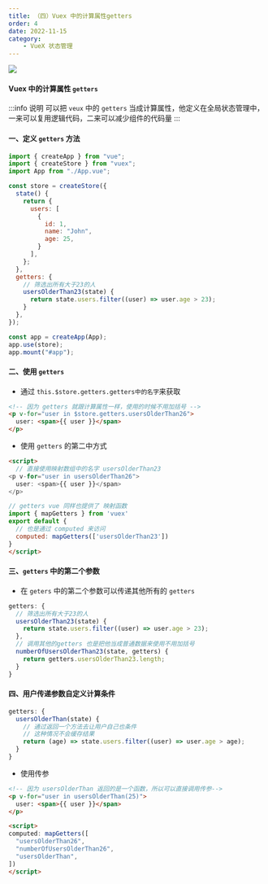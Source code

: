 ```yaml
---
title: （四）Vuex 中的计算属性getters
order: 4
date: 2022-11-15
category:
    - VueX 状态管理
---
```


![](https://image.zswei.xyz/img/202211271446630.png)

#### Vuex 中的计算属性 `getters`
:::info 说明
可以把 `veux` 中的 `getters` 当成计算属性，他定义在全局状态管理中，一来可以复用逻辑代码，二来可以减少组件的代码量
:::

#### 一、定义 `getters` 方法
```js
import { createApp } from "vue";
import { createStore } from "vuex";
import App from "./App.vue";

const store = createStore({
  state() {
    return {
      users: [
        {
          id: 1,
          name: "John",
          age: 25,
        }
      ],
    };
  },
  getters: {
    // 筛选出所有大于23的人
    usersOlderThan23(state) {
      return state.users.filter((user) => user.age > 23);
    }
  },
});

const app = createApp(App);
app.use(store);
app.mount("#app");
```

#### 二、使用 `getters`
- 通过 `this.$store.getters.getters中的名字`来获取
```html
<!-- 因为 getters 就跟计算属性一样，使用的时候不用加括号 -->
<p v-for="user in $store.getters.usersOlderThan26">
  user: <span>{{ user }}</span>
</p>
```

- 使用 `getters` 的第二中方式
```html
<script>
  // 直接使用映射数组中的名字 usersOlderThan23
<p v-for="user in usersOlderThan26">
  user: <span>{{ user }}</span>
</p>

// getters vue 同样也提供了 映射函数
import { mapGetters } from 'vuex'
export default {
  // 也是通过 computed 来访问
  computed: mapGetters(['usersOlderThan23'])
}
</script>
```

#### 三、`getters` 中的第二个参数
- 在 `geters` 中的第二个参数可以传递其他所有的 `getters`
```js
getters: {
  // 筛选出所有大于23的人
  usersOlderThan23(state) {
    return state.users.filter((user) => user.age > 23);
  },
  // 调用其他的getters 也是把他当成普通数据来使用不用加括号
  numberOfUsersOlderThan23(state, getters) {
    return getters.usersOlderThan23.length;
  }
}
```

#### 四、用户传递参数自定义计算条件
```js
getters: {
  usersOlderThan(state) {
    // 通过返回一个方法去让用户自己也条件
    // 这种情况不会缓存结果
    return (age) => state.users.filter((user) => user.age > age);
  }
}
```
- 使用传参
```html
<!-- 因为 usersOlderThan 返回的是一个函数，所以可以直接调用传参-->
<p v-for="user in usersOlderThan(25)">
  user: <span>{{ user }}</span>
</p>

<script>
computed: mapGetters([
  "usersOlderThan26",
  "numberOfUsersOlderThan26",
  "usersOlderThan",
])
</script>
```